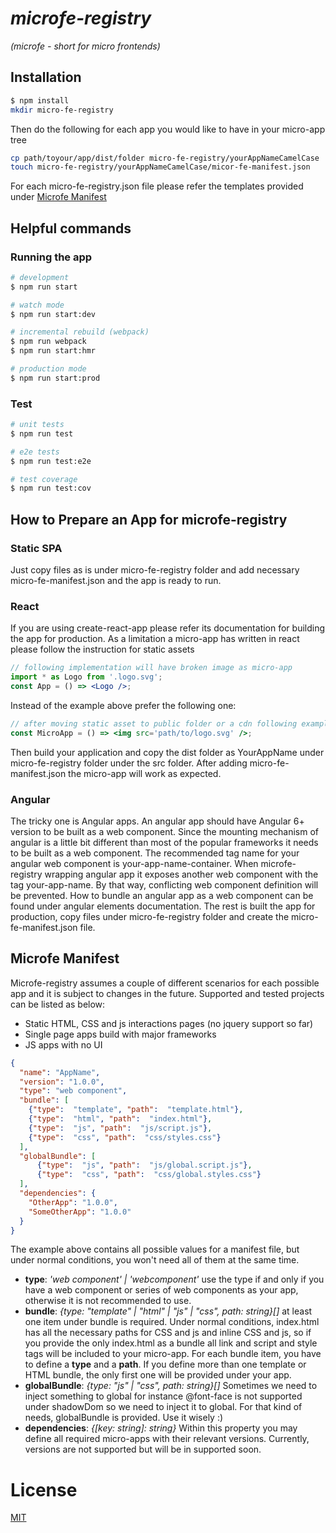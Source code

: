 # _microfe-registry_

_(microfe - short for micro frontends)_

## Installation

```bash
$ npm install
mkdir micro-fe-registry
```

Then do the following for each app you would like to have in your micro-app tree

```bash
cp path/toyour/app/dist/folder micro-fe-registry/yourAppNameCamelCase
touch micro-fe-registry/yourAppNameCamelCase/micor-fe-manifest.json
```

For each micro-fe-registry.json file please refer the templates provided under [Microfe Manifest](#microfe-manifest)

## Helpful commands

### Running the app

```bash
# development
$ npm run start

# watch mode
$ npm run start:dev

# incremental rebuild (webpack)
$ npm run webpack
$ npm run start:hmr

# production mode
$ npm run start:prod
```

### Test

```bash
# unit tests
$ npm run test

# e2e tests
$ npm run test:e2e

# test coverage
$ npm run test:cov
```

## How to Prepare an App for microfe-registry

### Static SPA

Just copy files as is under micro-fe-registry folder and add necessary micro-fe-manifest.json and the app is ready to
run.

### React

If you are using create-react-app please refer its documentation for building the app for production. As a limitation
a micro-app has written in react please follow the instruction for static assets

```jsx harmony
// following implementation will have broken image as micro-app
import * as Logo from '.logo.svg';
const App = () => <Logo />;
```

Instead of the example above prefer the following one:

```jsx harmony
// after moving static asset to public folder or a cdn following example will work as expected
const MicroApp = () => <img src='path/to/logo.svg' />;
```

Then build your application and copy the dist folder as YourAppName under micro-fe-registry folder under the src folder.
After adding micro-fe-manifest.json the micro-app will work as expected.

### Angular

The tricky one is Angular apps. An angular app should have Angular 6+ version to be built as a web component. Since the mounting
mechanism of angular is a little bit different than most of the popular frameworks it needs to be built as a web
component. The recommended tag name for your angular web component is your-app-name-container. When microfe-registry
wrapping angular app it exposes another web component with the tag your-app-name. By that way, conflicting web component
definition will be prevented. How to bundle an angular app as a web component can be found under angular elements
documentation. The rest is built the app for production, copy files under micro-fe-registry folder and
create the micro-fe-manifest.json file.

## Microfe Manifest

Microfe-registry assumes a couple of different scenarios for each possible app and it is subject to changes in the
future. Supported and tested projects can be listed as below:

-   Static HTML, CSS and js interactions pages (no jquery support so far)
-   Single page apps build with major frameworks
-   JS apps with no UI

```JSON
{
  "name": "AppName",
  "version": "1.0.0",
  "type": "web component",
  "bundle": [
    {"type":  "template", "path":  "template.html"},
    {"type":  "html", "path":  "index.html"},
    {"type":  "js", "path":  "js/script.js"},
    {"type":  "css", "path":  "css/styles.css"}
  ],
  "globalBundle": [
      {"type":  "js", "path":  "js/global.script.js"},
      {"type":  "css", "path":  "css/global.styles.css"}
  ],
  "dependencies": {
    "OtherApp": "1.0.0",
    "SomeOtherApp": "1.0.0"
  }
}
```

The example above contains all possible values for a manifest file, but under normal conditions, you won't need all of
them at the same time.

-   **type**: _'web component' | 'webcomponent'_ use the type if and only if you have a web component or series of web
    components as your app, otherwise it is not recommended to use.
-   **bundle**: _{type: "template" | "html" | "js" | "css", path: string}[]_ at least one item under bundle is required.
    Under normal conditions, index.html has all the necessary paths for CSS and js and inline CSS and js, so if you provide the only index.html as a bundle all link and script and style tags will be included to your micro-app. For each bundle item, you have to define a **type** and a **path**. If you define more than one template or HTML bundle, the only first one will
    be provided under your app.
-   **globalBundle**: _{type: "js" | "css", path: string}[]_ Sometimes we need to inject something to global for instance
    @font-face is not supported under shadowDom so we need to inject it to global. For that kind of needs, globalBundle is provided. Use it wisely :)
-   **dependencies**: _{[key: string]: string}_ Within this property you may define all required micro-apps with their
    relevant versions. Currently, versions are not supported but will be in supported soon.

# License

[MIT](https://choosealicense.com/licenses/mit/)
